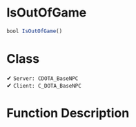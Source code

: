 # IsOutOfGame
```js
bool IsOutOfGame()
```
# Class
✔ `Server: CDOTA_BaseNPC`  
✔ `Client: C_DOTA_BaseNPC`  

# Function Description

